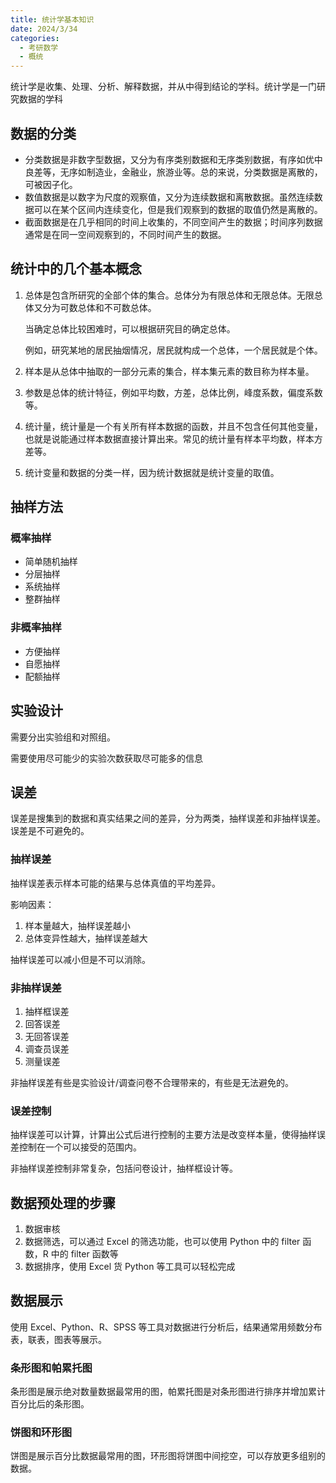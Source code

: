 ```yaml
---
title: 统计学基本知识
date: 2024/3/34
categories: 
  - 考研数学
  - 概统
---
```


统计学是收集、处理、分析、解释数据，并从中得到结论的学科。统计学是一门研究数据的学科  

## 数据的分类

- 分类数据是非数字型数据，又分为有序类别数据和无序类别数据，有序如优中良差等，无序如制造业，金融业，旅游业等。总的来说，分类数据是离散的，可被因子化。
- 数值数据是以数字为尺度的观察值，又分为连续数据和离散数据。虽然连续数据可以在某个区间内连续变化，但是我们观察到的数据的取值仍然是离散的。
- 截面数据是在几乎相同的时间上收集的，不同空间产生的数据；时间序列数据通常是在同一空间观察到的，不同时间产生的数据。

## 统计中的几个基本概念

1. 总体是包含所研究的全部个体的集合。总体分为有限总体和无限总体。无限总体又分为可数总体和不可数总体。

    当确定总体比较困难时，可以根据研究目的确定总体。
    
    例如，研究某地的居民抽烟情况，居民就构成一个总体，一个居民就是个体。
    
1. 样本是从总体中抽取的一部分元素的集合，样本集元素的数目称为样本量。

2. 参数是总体的统计特征，例如平均数，方差，总体比例，峰度系数，偏度系数等。

3. 统计量，统计量是一个有关所有样本数据的函数，并且不包含任何其他变量，也就是说能通过样本数据直接计算出来。常见的统计量有样本平均数，样本方差等。
5. 统计变量和数据的分类一样，因为统计数据就是统计变量的取值。


## 抽样方法

### 概率抽样

- 简单随机抽样
- 分层抽样
- 系统抽样
- 整群抽样

### 非概率抽样

- 方便抽样
- 自愿抽样
- 配额抽样

## 实验设计

需要分出实验组和对照组。

需要使用尽可能少的实验次数获取尽可能多的信息

## 误差

误差是搜集到的数据和真实结果之间的差异，分为两类，抽样误差和非抽样误差。误差是不可避免的。

### 抽样误差

抽样误差表示样本可能的结果与总体真值的平均差异。

影响因素：

1.  样本量越大，抽样误差越小
2. 总体变异性越大，抽样误差越大

抽样误差可以减小但是不可以消除。

### 非抽样误差

1. 抽样框误差
2. 回答误差
3. 无回答误差
4. 调查员误差
5. 测量误差

非抽样误差有些是实验设计/调查问卷不合理带来的，有些是无法避免的。

### 误差控制

抽样误差可以计算，计算出公式后进行控制的主要方法是改变样本量，使得抽样误差控制在一个可以接受的范围内。

非抽样误差控制非常复杂，包括问卷设计，抽样框设计等。

## 数据预处理的步骤

1. 数据审核
2. 数据筛选，可以通过 Excel 的筛选功能，也可以使用 Python 中的 filter 函数，R 中的 filter 函数等
3. 数据排序，使用 Excel 货 Python 等工具可以轻松完成

## 数据展示

使用 Excel、Python、R、SPSS 等工具对数据进行分析后，结果通常用频数分布表，联表，图表等展示。

### 条形图和帕累托图

条形图是展示绝对数量数据最常用的图，帕累托图是对条形图进行排序并增加累计百分比后的条形图。

### 饼图和环形图

饼图是展示百分比数据最常用的图，环形图将饼图中间挖空，可以存放更多组别的数据。

